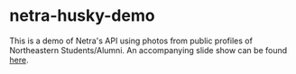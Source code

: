 # netra-husky-demo

This is a demo of Netra's API using photos from public profiles of Northeastern Students/Alumni. An accompanying slide show can be found [here](https://docs.google.com/presentation/d/1VHr4eTJOLSPaktedaMaoAvKyVmS01Vag9eODrml780Y/edit?usp=sharing).